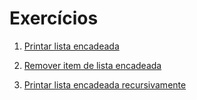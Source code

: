 # Exercícios

1. [Printar lista encadeada](print.c)

2. [Remover item de lista encadeada](remove.c)

3. [Printar lista encadeada recursivamente](printRecursively.c)